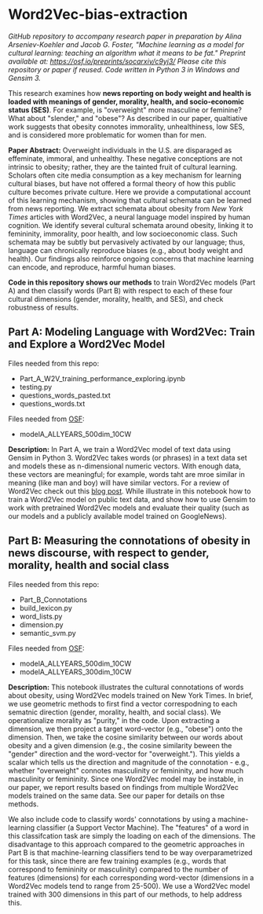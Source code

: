 # Word2Vec-bias-extraction

*GitHub repository to accompany research paper in preparation by Alina Arseniev-Koehler and Jacob G. Foster, "Machine learning as a model for cultural learning: teaching an algorithm what it means to be fat." Preprint available at: https://osf.io/preprints/socarxiv/c9yj3/ Please cite this repository or paper if reused. Code written in Python 3 in Windows and Gensim 3.* 

This research examines how **news reporting on body weight and health is loaded with meanings of gender, morality, health, and socio-economic status (SES)**. For example, is "overweight" more masculine or feminine? What about "slender," and "obese"? As described in our paper, qualtiative work suggests that obesity connotes immorality, unhealthiness, low SES, and is considered more problematic for women than for men. 

**Paper Abstract:** Overweight individuals in the U.S. are disparaged as effeminate, immoral, and unhealthy. These negative conceptions are not intrinsic to obesity; rather, they are the tainted fruit of cultural learning. Scholars often cite media consumption as a key mechanism for learning cultural biases, but have not offered a formal theory of how this public culture becomes private culture. Here we provide a computational account of this learning mechanism, showing that cultural schemata can be learned from news reporting. We extract schemata about obesity from *New York Times* articles with Word2Vec, a neural language model inspired by human cognition. We identify several cultural schemata around obesity, linking it to femininity, immorality, poor health, and low socioeconomic class. Such schemata may be subtly but pervasively activated by our language; thus, language can chronically reproduce biases (e.g., about body weight and health). Our findings also reinforce ongoing concerns that machine learning can encode, and reproduce, harmful human biases.

**Code in this repository shows our methods** to train Word2Vec models (Part A) and then classify words (Part B) with respect to each of these four cultural dimensions (gender, morality, health, and SES), and check robustness of results. 

## Part A:  Modeling Language with Word2Vec: Train and Explore a Word2Vec Model

Files needed from this repo:
* Part_A_W2V_training_performance_exploring.ipynb
* testing.py
* questions_words_pasted.txt
* questions_words.txt

Files needed from [OSF](https://osf.io/jvarx/files/):
* modelA_ALLYEARS_500dim_10CW

**Description:** In Part A, we train a Word2Vec model of text data using Gensim in Python 3.  Word2Vec takes words (or phrases) in a text data set and models these as n-dimensional numeric vectors. With enough data, these vectors are meaningful; for example, words taht are mroe similar in meaning (like man and boy) will have similar vectors. For a review of Word2Vec check out this [blog post](http://mccormickml.com/2016/04/19/word2vec-tutorial-the-skip-gram-model/). While illustrate in this notebook how to train a Word2Vec model on public text data, and show how to use Gensim to work with pretrained Word2Vec models and evaluate their quality (such as our models and a publicly available model trained on GoogleNews). 

## Part B: Measuring the connotations of obesity in news discourse, with respect to gender, morality, health and social class

Files needed from this repo: 
* Part_B_Connotations
* build_lexicon.py
* word_lists.py
* dimension.py
* semantic_svm.py

Files needed from [OSF](https://osf.io/jvarx/files/):
 * modelA_ALLYEARS_500dim_10CW
 * modelA_ALLYEARS_300dim_10CW

**Description:**  This notebook illustrates the cultural connotations of words about obesity, using Word2Vec models trained on New York Times. In brief, we use geometric methods to first find a vector correspodning to each sematnic direction (gender, morality, health, and social class). We operationalize morality as "purity," in the code.  Upon extracting a dimension, we then project a target word-vector (e.g., "obese") onto the dimension. Then, we take the cosine similarity between our words about obesity and a given dimension (e.g., the cosine similarity beween the "gender" direction and the word-vector for "overweight."). This yields a scalar which tells us the direction and magnitude of the connotation - e.g., whether "overweight" connotes masculinity or femininity, and how much masculinity or femininity. Since one Word2Vec model may be instable, in our paper, we report results based on findings from multiple Word2Vec models trained on the same data. See our paper for details on thse methods. 

We also include code to classify words' connotations by using a machine-learning classifier (a Support Vector Machine). The "features" of a word in this classifcation task are simply the loading on each of the dimensions. The disadvantage to this approach compared to the geometric approaches in Part B is that machine-learning classifiers tend to be way overparametrized for this task, since there are few training examples (e.g., words that correspond to femininity or masculinity) compared to the number of features (dimensions) for each corresponding word-vector (dimensions in a Word2Vec models tend to range from 25-500). We use a Word2Vec model trained with 300 dimensions in this part of our methods, to help address this. 



